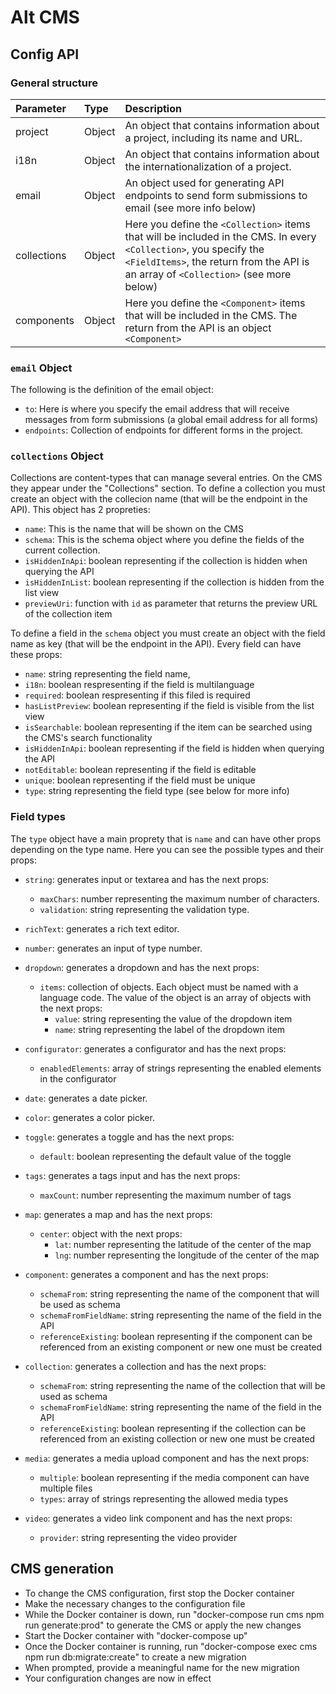 # Alt CMS

## Config API

### General structure

| Parameter    | Type              | Description |
|:-------------|:------------------|:------------|
| project      | Object            | An object that contains information about a project, including its name and URL.
| i18n | Object  | An object that contains information about the internationalization of a project.
| email           | Object     | An object used for generating API endpoints to send form submissions to email (see more info below) |
| collections           | Object | Here you define the `<Collection>` items that will be included in the CMS. In every `<Collection>`, you specify the `<FieldItems>`, the return from the API is an array of `<Collection>` (see more below)|
| components | Object | Here you define the `<Component>` items that will be included in the CMS. The return from the API is an object `<Component>` |


### `email` Object
The following is the definition of the email object:
- `to`: Here is where you specify the email address that will receive messages from form submissions (a global email address for all forms)
- `endpoints`: Collection of endpoints for different forms in the project.


### `collections` Object
Collections are content-types that can manage several entries. On the CMS they appear under the "Collections" section.
To define a collection you must create an object with the collecion name (that will be the endpoint in the API). 
This object has 2 propreties: 
- `name`: This is the name that will be shown on the CMS
- `schema`: This is the schema object where you define the fields of the current collection.
- `isHiddenInApi`: boolean representing if the collection is hidden when querying the API
- `isHiddenInList`: boolean representing if the collection is hidden from the list view
- `previewUri`: function with `id` as parameter that returns the preview URL of the collection item

To define a field in the `schema` object you must create an object with the field name as key (that will be the endpoint in the API).
Every field can have these props: 
- `name`: string representing the field name,
- `i18n`: boolean respresenting if the field is multilanguage
- `required`: boolean respresenting if this filed is required
- `hasListPreview`: boolean representing if the field is visible from the list view
- `isSearchable`: boolean representing if the item can be searched using the CMS's search functionality
- `isHiddenInApi`: boolean representing if the field is hidden when querying the API
- `notEditable`: boolean representing if the field is editable
- `unique`: boolean representing if the field must be unique
- `type`: string representing the field type (see below for more info)


### Field types
The `type` object have a main proprety that is `name` and can have other props depending on the type name. Here you can see the possible types and their props:
- `string`: generates input or textarea and has the next props:
  - `maxChars`: number representing the maximum number of characters. 
  - `validation`: string representing the validation type.

- `richText`: generates a rich text editor.

- `number`: generates an input of type number.

- `dropdown`: generates a dropdown and has the next props:
  - `items`: collection of objects. Each object must be named with a language code. The value of the object is an array of objects with the next props:
    - `value`: string representing the value of the dropdown item
    - `name`: string representing the label of the dropdown item

- `configurator`: generates a configurator and has the next props:
  - `enabledElements`: array of strings representing the enabled elements in the configurator

- `date`: generates a date picker.

- `color`: generates a color picker.

- `toggle`: generates a toggle and has the next props:
  - `default`: boolean representing the default value of the toggle

- `tags`: generates a tags input and has the next props:
    - `maxCount`: number representing the maximum number of tags

- `map`: generates a map and has the next props:
  - `center`: object with the next props:
    - `lat`: number representing the latitude of the center of the map
    - `lng`: number representing the longitude of the center of the map

- `component`: generates a component and has the next props:
  - `schemaFrom`: string representing the name of the component that will be used as schema
  - `schemaFromFieldName`: string representing the name of the field in the API
  - `referenceExisting`: boolean representing if the component can be referenced from an existing component or new one must be created

- `collection`: generates a collection and has the next props:
  - `schemaFrom`: string representing the name of the collection that will be used as schema
  - `schemaFromFieldName`: string representing the name of the field in the API
  - `referenceExisting`: boolean representing if the collection can be referenced from an existing collection or new one must be created

- `media`: generates a media upload component and has the next props:
  - `multiple`: boolean representing if the media component can have multiple files
  - `types`: array of strings representing the allowed media types

- `video`: generates a video link component and has the next props:
  - `provider`: string representing the video provider 



## CMS generation
- To change the CMS configuration, first stop the Docker container
- Make the necessary changes to the configuration file
- While the Docker container is down, run "docker-compose run cms npm run generate:prod" to generate the CMS or apply the new changes
- Start the Docker container with "docker-compose up"
- Once the Docker container is running, run "docker-compose exec cms npm run db:migrate:create" to create a new migration
- When prompted, provide a meaningful name for the new migration
- Your configuration changes are now in effect
